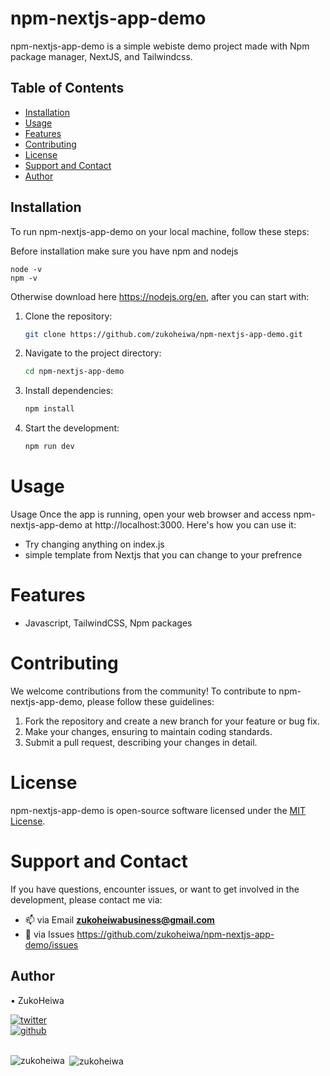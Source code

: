 # npm-nextjs-app-demo

npm-nextjs-app-demo is a simple webiste demo project made with Npm package manager, NextJS, and Tailwindcss.

## Table of Contents

- [Installation](#installation)
- [Usage](#usage)
- [Features](#features)
- [Contributing](#contributing)
- [License](#license)
- [Support and Contact](#support-and-contact)
- [Author](#author)
## Installation

To run npm-nextjs-app-demo on your local machine, follow these steps:

Before installation make sure you have npm and nodejs
```
node -v
npm -v
```

Otherwise download here https://nodejs.org/en, after you can start with:

1. Clone the repository:

    ```bash
   git clone https://github.com/zukoheiwa/npm-nextjs-app-demo.git
    ```
2. Navigate to the project directory:

    ```bash
    cd npm-nextjs-app-demo
    ```
3. Install dependencies:
    ```bash
    npm install
    ```

4. Start the development:
    ```bash
    npm run dev
    ```

# Usage
Usage
Once the app is running, open your web browser and access npm-nextjs-app-demo at http://localhost:3000. Here's how you can use it:

- Try changing anything on index.js
- simple template from Nextjs that you can change to your prefrence

# Features
- Javascript, TailwindCSS, Npm packages

# Contributing
We welcome contributions from the community! To contribute to npm-nextjs-app-demo, please follow these guidelines:
1. Fork the repository and create a new branch for your feature or bug fix.
2. Make your changes, ensuring to maintain coding standards.
3. Submit a pull request, describing your changes in detail.

# License
npm-nextjs-app-demo is open-source software licensed under the [MIT License](https://choosealicense.com/licenses/mit/).

# Support and Contact
If you have questions, encounter issues, or want to get involved in the development, please contact me via:
- 📫 via Email **zukoheiwabusiness@gmail.com**
- 📄 via Issues https://github.com/zukoheiwa/npm-nextjs-app-demo/issues 

## Author
&#8226; ZukoHeiwa

<div>
<a href="https://www.youtube.com/channel/UCt3X0lR50_2yqdj9o3LUpKA" target="blank">
  <img src="https://img.shields.io/badge/@ZukoHeiwa-blue?style=for-the-badge&logo=twitter" alt="twitter" />
</a>
<br>
<a href="https://github.com/ZukoHeiwa" target="blank">
  <img src="https://img.shields.io/badge/@ZukoHeiwa-black?style=for-the-badge&logo=github" alt="github" />
</a>
</div>
<br>

<p><img align="left" src="https://github-readme-stats.vercel.app/api/top-langs?username=zukoheiwa&show_icons=true&locale=en&layout=compact" alt="zukoheiwa" /></p>

<p>&nbsp;<img align="center" src="https://github-readme-stats.vercel.app/api?username=zukoheiwa&show_icons=true&locale=en" alt="zukoheiwa" /></p>
